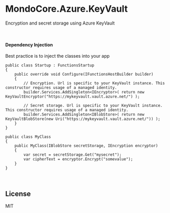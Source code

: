 # MondoCore.Azure.KeyVault
  Encryption and secret storage using Azure KeyVault
 
<br>


#### Dependency Injection

Best practice is to inject the classes into your app

    public class Startup : FunctionsStartup
    {
        public override void Configure(IFunctionsHostBuilder builder)
        {
            // Encryption. Url is specific to your KeyVault instance. This constructor requires usage of a managed identity.
            builder.Services.AddSingleton<IEncryptor>( return new KeyVaultEncryptor("https://mykeyvault.vault.azure.net/") );
            
            // Secret storage. Url is specific to your KeyVault instance. This constructor requires usage of a managed identity.
            builder.Services.AddSingleton<IBlobStore>( return new KeyVaultBlobStore(new Uri("https://mykeyvault.vault.azure.net/")) );
        }
    }

    public class MyClass 
    {
        public MyClass(IBlobStore secretStorage, IEncryption encryptor)
        {
            var secret = secretStorage.Get("mysecret");
            var cipherText = encryptor.Encrypt("somevalue");
        }
    }

<br>

License
----

MIT
